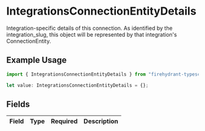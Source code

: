 # IntegrationsConnectionEntityDetails

Integration-specific details of this connection. As identified by the integration_slug, this object will be represented by that integration's ConnectionEntity.

## Example Usage

```typescript
import { IntegrationsConnectionEntityDetails } from "firehydrant-typescript-sdk/models/components";

let value: IntegrationsConnectionEntityDetails = {};
```

## Fields

| Field       | Type        | Required    | Description |
| ----------- | ----------- | ----------- | ----------- |